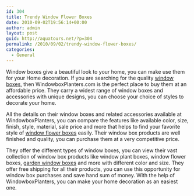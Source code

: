 ```yaml
---
id: 304
title: Trendy Window Flower Boxes
date: 2010-09-02T19:56:14+00:00
author: admin
layout: post
guid: http://aquatours.net/?p=304
permalink: /2010/09/02/trendy-window-flower-boxes/
categories:
  - General
---
```

Window boxes give a beautiful look to your home, you can make use them for your Home decoration. If you are searching for the quality [window boxes](http://www.windowboxplanters.com/), then WindowboxPlanters.com is the perfect place to buy them at an affordable price. They carry a widest range of window boxes and accessories with unique designs, you can choose your choice of styles to decorate your home. 

All the details on their window boxes and related accessories available at WindowboxPlanters, you can compare the features like available color, size, finish, style, material, sale price and more that helps to find your favorite style of [window flower boxes](http://www.windowboxplanters.com/) easily. Their window box products are well finished and quality, you can purchase them at a very competitive price.

They offer the different types of window boxes, you can view their vast collection of window box products like window plant boxes, window flower boxes, [garden window boxes](http://www.windowboxplanters.com/) and more with different color and size. They offer free shipping for all their products, you can use this opportunity for window box purchases and save hand sum of money. With the help of WindowboxPlanters, you can make your home decoration as an easiest one.